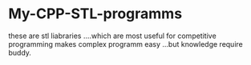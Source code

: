 # My-CPP-STL-programms
these are stl liabraries ....which are most useful for competitive programming
makes complex programm easy ...but knowledge require buddy.
